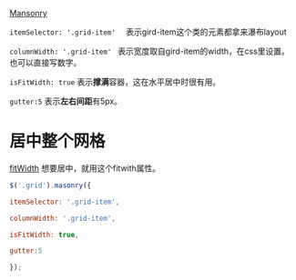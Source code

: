 [Mansonry](https://masonry.desandro.com/)



`itemSelector: '.grid-item'  ` 表示gird-item这个类的元素都拿来瀑布layout

`columnWidth: '.grid-item' ` 表示宽度取自gird-item的width，在css里设置。也可以直接写数字。

`isFitWidth: true` 表示**撑满**容器，这在水平居中时很有用。

`gutter:5` 表示**左右间距**有5px。




# 居中整个网格
[fitWidth](https://masonry.desandro.com/options.html#fitwidth)
想要居中，就用这个fitwith属性。
```js
$('.grid').masonry({

itemSelector: '.grid-item',

columnWidth: '.grid-item',

isFitWidth: true,

gutter:5 

});
```

